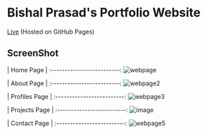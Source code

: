 # Bishal Prasad's Portfolio Website

<a href="https://bishalprasad321.github.io/bishal.github.io/" target="_blank">Live</a> (Hosted on GitHub Pages)

## ScreenShot

|        Home Page        |
:-------------------------:
![webpage](https://user-images.githubusercontent.com/70791507/214073241-3d4b5328-8345-4dec-9f02-d6dee7f650bb.png)

|       About Page        |
:-------------------------:
![webpage2](https://user-images.githubusercontent.com/70791507/214074415-d9e9ed4b-e0f9-4e61-9c91-677d4eea5730.png)

|       Profiles Page     |
:-------------------------:
![webpage3](https://user-images.githubusercontent.com/70791507/214074625-0465767f-8874-4c9e-8bf9-3639a2a5d078.png)

|       Projects Page     |
:-------------------------:
![image](https://github.com/bishalprasad321/bishal.github.io/assets/70791507/5241e088-587b-424d-a930-39b0234385a4)

|       Contact Page     |
:-------------------------:
![webpage5](https://user-images.githubusercontent.com/70791507/214074767-f7fe9563-b2b6-4eff-8628-0540f0796a9c.png)
